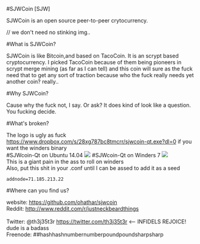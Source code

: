 #SJWCoin [SJW]



SJWCoin is an open source peer-to-peer crytocurrency.

// we don't need no stinking img.. 

#What is SJWCoin?  

SJWCoin is like Bitcoin,and based on TacoCoin. It is an scrypt based cryptocurrency.
I picked TacoCoin because of them being pioneers in scrypt merge mining (as far as I can tell) and this coin will sure as the fuck need
that to get any sort of traction because who the fuck really needs yet another coin?  really..

#Why SJWCoin?

Cause why the fuck not, I say.  Or ask?  It does kind of look like a question.  You fucking decide.

#What's broken?

The logo is ugly as fuck
<br />
https://www.dropbox.com/s/28xg787bc8tmcrr/sjwcoin-qt.exe?dl=0 if you want the winders binary
<br />
#SJWcoin-Qt on Ubuntu 14.04
<img src="http://i.imgur.com/nr3LWpT.png" />
#SJWcoin-Qt on Winders 7
<img src="http://i.imgur.com/HGwjp97.png" />
<br />
This is a giant pain in the ass to roll on winders
<br />
Also, put this shit in your .conf until I can be assed to add it as a seed
```
addnode=71.185.213.22
```
#Where can you find us?

website: https://github.com/ohathar/sjwcoin<br />
Reddit: http://www.reddit.com/r/justneckbeardthings<br />  
Twitter: @th3j35t3r  https://twitter.com/th3j35t3r <-- INFIDELS REJOICE! dude is a badass<br />
Freenode: ##hashhashnumbernumberpoundpoundsharpsharp
